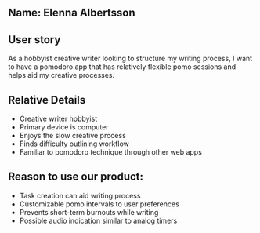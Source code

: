 ## Name: Elenna Albertsson

## User story
As a hobbyist creative writer looking to structure my writing process, I want to have a pomodoro app that has relatively flexible pomo sessions and helps aid my creative processes.

## Relative Details
- Creative writer hobbyist
- Primary device is computer
- Enjoys the slow creative process
- Finds difficulty outlining workflow
- Familiar to pomodoro technique through other web apps

## Reason to use our product: 
- Task creation can aid writing process
- Customizable pomo intervals to user preferences
- Prevents short-term burnouts while writing
- Possible audio indication similar to analog timers


